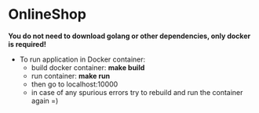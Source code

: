 # OnlineShop
**You do not need to download golang or other dependencies, only docker is required!**
- To run application in Docker container:
    - build docker container: **make build**
    - run container: **make run**
    - then go to localhost:10000
    - in case of any spurious errors try to rebuild and run the container again =)

